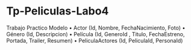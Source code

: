 # Tp-Peliculas-Labo4
Trabajo Practico
Modelo
• Actor (Id, Nombre, FechaNacimiento, Foto)
• Género (Id, Descripcion)
• Película (Id, GeneroId , Titulo, FechaEstreno, Portada, Trailer, Resumen)
• PeliculaActores (Id, PeliculaId, PersonaId) 
